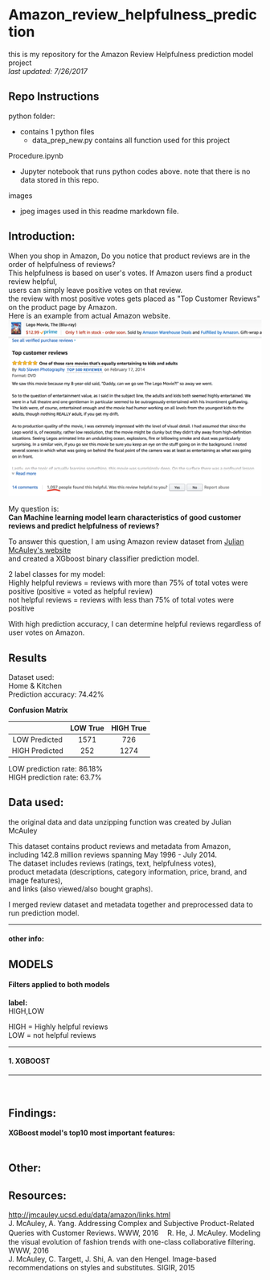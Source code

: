 # Amazon_review_helpfulness_prediction
this is my repository for the Amazon Review Helpfulness prediction model project  
_last updated: 7/26/2017_  

## Repo Instructions

python folder:  
+ contains 1 python files  
   * data_prep_new.py contains all function used for this project  
   
Procedure.ipynb  
+ Jupyter notebook that runs python codes above. note that there is no data stored in this repo.

images  
+ jpeg images used in this readme markdown file.  

## Introduction:  

When you shop in Amazon, Do you notice that product reviews are in the order of helpfulness of reviews?  
This helpfulness is based on user's votes. If Amazon users find a product review helpful,  
users can simply leave positive votes on that review.  
the review with most positive votes gets placed as "Top Customer Reviews" on the product page by Amazon.  
Here is an example from actual Amazon website.  
![example1](images/example_of_review.png)  
   
My question is:  
**Can Machine learning model learn characteristics of good customer reviews and predict helpfulness of reviews?**  
   
To answer this question, I am using Amazon review dataset from [Julian McAuley's website](http://jmcauley.ucsd.edu/data/amazon/links.html)  
and created a XGboost binary classifier prediction model.  
  
2 label classes for my model:  
Highly helpful reviews = reviews with more than 75% of total votes were positive (positive = voted as helpful review)  
not helpful reviews = reviews with less than 75% of total votes were positive  
  
With high prediction accuracy, I can determine helpful reviews regardless of user votes on Amazon.  
  
## Results  
  
Dataset used:  
Home & Kitchen  
Prediction accuracy: 74.42%  

**Confusion Matrix**  

|                 |      LOW True       |        HIGH True       |
|:--------------: | :------------------:|:----------------------:|
|  LOW Predicted  |         1571        |            726         |
|  HIGH Predicted |          252        |           1274         |  

LOW prediction rate: 86.18%  
HIGH prediction rate: 63.7%  
  
## Data used:

the original data and data unzipping function was created by Julian McAuley  
  
This dataset contains product reviews and metadata from Amazon,   
including 142.8 million reviews spanning May 1996 - July 2014.   
The dataset includes reviews (ratings, text, helpfulness votes),   
product metadata (descriptions, category information, price, brand, and image features),   
and links (also viewed/also bought graphs).  
  
I merged review dataset and metadata together and preprocessed data to run prediction model.  
  
------------
#### other info:

## MODELS
#### Filters applied to both models  
  
**label:**  
HIGH,LOW

HIGH = Highly helpful reviews  
LOW = not helpful reviews  

-----------------
#### 1. XGBOOST
  
-------------------------
　　
## Findings:  
 
   
**XGBoost model's top10 most important features:**  
　　
## Other:  
  
## Resources:  

http://jmcauley.ucsd.edu/data/amazon/links.html  
J. McAuley, A. Yang. Addressing Complex and Subjective Product-Related Queries with Customer Reviews. WWW, 2016　
R. He, J. McAuley. Modeling the visual evolution of fashion trends with one-class collaborative filtering. WWW, 2016  
J. McAuley, C. Targett, J. Shi, A. van den Hengel. Image-based recommendations on styles and substitutes. SIGIR, 2015  

